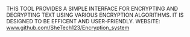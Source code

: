 THIS TOOL PROVIDES A SIMPLE INTERFACE FOR ENCRYPTING AND DECRYPTING TEXT USING VARIOUS ENCRYPTION ALGORITHMS. IT IS DESIGNED TO BE EFFICENT AND USER-FRIENDLY.
WEBSITE: www.github.com/SheTech123/Encryption_system

